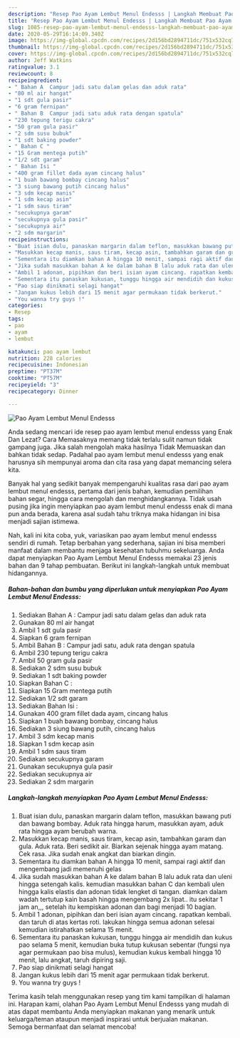```yaml
---
description: "Resep Pao Ayam Lembut Menul Endesss | Langkah Membuat Pao Ayam Lembut Menul Endesss Yang Enak Dan Lezat"
title: "Resep Pao Ayam Lembut Menul Endesss | Langkah Membuat Pao Ayam Lembut Menul Endesss Yang Enak Dan Lezat"
slug: 1085-resep-pao-ayam-lembut-menul-endesss-langkah-membuat-pao-ayam-lembut-menul-endesss-yang-enak-dan-lezat
date: 2020-05-29T16:14:09.340Z
image: https://img-global.cpcdn.com/recipes/2d156bd2894711dc/751x532cq70/pao-ayam-lembut-menul-endesss-foto-resep-utama.jpg
thumbnail: https://img-global.cpcdn.com/recipes/2d156bd2894711dc/751x532cq70/pao-ayam-lembut-menul-endesss-foto-resep-utama.jpg
cover: https://img-global.cpcdn.com/recipes/2d156bd2894711dc/751x532cq70/pao-ayam-lembut-menul-endesss-foto-resep-utama.jpg
author: Jeff Watkins
ratingvalue: 3.1
reviewcount: 8
recipeingredient:
- " Bahan A  Campur jadi satu dalam gelas dan aduk rata"
- "80 ml air hangat"
- "1 sdt gula pasir"
- "6 gram fernipan"
- " Bahan B  Campur jadi satu aduk rata dengan spatula"
- "230 tepung terigu cakra"
- "50 gram gula pasir"
- "2 sdm susu bubuk"
- "1 sdt baking powder"
- " Bahan C "
- "15 Gram mentega putih"
- "1/2 sdt garam"
- " Bahan Isi "
- "400 gram fillet dada ayam cincang halus"
- "1 buah bawang bombay cincang halus"
- "3 siung bawang putih cincang halus"
- "3 sdm kecap manis"
- "1 sdm kecap asin"
- "1 sdm saus tiram"
- "secukupnya garam"
- "secukupnya gula pasir"
- "secukupnya air"
- "2 sdm margarin"
recipeinstructions:
- "Buat isian dulu, panaskan margarin dalam teflon, masukkan bawang puti dan bawang bombay. Aduk rata hingga harum, masukkan ayam, aduk rata hingga ayam berubah warna."
- "Masukkan kecap manis, saus tiram, kecap asin, tambahkan garam dan gula. Aduk rata. Beri sedikit air. Biarkan sejenak hingga ayam matang. Cek rasa. Jika sudah enak angkat dan biarkan dingin."
- "Sementara itu diamkan bahan A hingga 10 menit, sampai ragi aktif dan mengembang jadi memenuhi gelas"
- "Jika sudah masukkan bahan A ke dalam bahan B lalu aduk rata dan uleni hingga setengah kalis. kemudian masukkan bahan C dan kembali ulen hingga kalis elastis dan adonan tidak lengket di tangan. diamkan dalam wadah tertutup kain basah hingga mengembang 2x lipat.. itu sekitar 1 jam an,,, setelah itu kempiskan adonan dan bagi menjadi 10 bagian."
- "Ambil 1 adonan, pipihkan dan beri isian ayam cincang. rapatkan kembali. dan taruh di atas kertas roti. lakukan hingga semua adonan selesai kemudian istirahatkan selama 15 menit."
- "Sementara itu panaskan kukusan, tunggu hingga air mendidih dan kukus pao selama 5 menit, kemudian buka tutup kukusan sebentar (fungsi nya agar permukaan pao bisa mulus), kemudian kukus kembali hingga 10 menit, lalu angkat, taruh dipiring saji."
- "Pao siap dinikmati selagi hangat"
- "Jangan kukus lebih dari 15 menit agar permukaan tidak berkerut."
- "You wanna try guys !"
categories:
- Resep
tags:
- pao
- ayam
- lembut

katakunci: pao ayam lembut 
nutrition: 228 calories
recipecuisine: Indonesian
preptime: "PT37M"
cooktime: "PT57M"
recipeyield: "3"
recipecategory: Dinner

---
```



![Pao Ayam Lembut Menul Endesss](https://img-global.cpcdn.com/recipes/2d156bd2894711dc/751x532cq70/pao-ayam-lembut-menul-endesss-foto-resep-utama.jpg)

Anda sedang mencari ide resep pao ayam lembut menul endesss yang Enak Dan Lezat? Cara Memasaknya memang tidak terlalu sulit namun tidak gampang juga. Jika salah mengolah maka hasilnya Tidak Memuaskan dan bahkan tidak sedap. Padahal pao ayam lembut menul endesss yang enak harusnya sih mempunyai aroma dan cita rasa yang dapat memancing selera kita.

Banyak hal yang sedikit banyak mempengaruhi kualitas rasa dari pao ayam lembut menul endesss, pertama dari jenis bahan, kemudian pemilihan bahan segar, hingga cara mengolah dan menghidangkannya. Tidak usah pusing jika ingin menyiapkan pao ayam lembut menul endesss enak di mana pun anda berada, karena asal sudah tahu triknya maka hidangan ini bisa menjadi sajian istimewa.




Nah, kali ini kita coba, yuk, variasikan pao ayam lembut menul endesss sendiri di rumah. Tetap berbahan yang sederhana, sajian ini bisa memberi manfaat dalam membantu menjaga kesehatan tubuhmu sekeluarga. Anda dapat menyiapkan Pao Ayam Lembut Menul Endesss memakai 23 jenis bahan dan 9 tahap pembuatan. Berikut ini langkah-langkah untuk membuat hidangannya.

<!--inarticleads1-->

##### Bahan-bahan dan bumbu yang diperlukan untuk menyiapkan Pao Ayam Lembut Menul Endesss:

1. Sediakan  Bahan A : Campur jadi satu dalam gelas dan aduk rata
1. Gunakan 80 ml air hangat
1. Ambil 1 sdt gula pasir
1. Siapkan 6 gram fernipan
1. Ambil  Bahan B : Campur jadi satu, aduk rata dengan spatula
1. Ambil 230 tepung terigu cakra
1. Ambil 50 gram gula pasir
1. Sediakan 2 sdm susu bubuk
1. Sediakan 1 sdt baking powder
1. Siapkan  Bahan C :
1. Siapkan 15 Gram mentega putih
1. Sediakan 1/2 sdt garam
1. Sediakan  Bahan Isi :
1. Gunakan 400 gram fillet dada ayam, cincang halus
1. Siapkan 1 buah bawang bombay, cincang halus
1. Sediakan 3 siung bawang putih, cincang halus
1. Ambil 3 sdm kecap manis
1. Siapkan 1 sdm kecap asin
1. Ambil 1 sdm saus tiram
1. Sediakan secukupnya garam
1. Gunakan secukupnya gula pasir
1. Sediakan secukupnya air
1. Sediakan 2 sdm margarin




<!--inarticleads2-->

##### Langkah-langkah menyiapkan Pao Ayam Lembut Menul Endesss:

1. Buat isian dulu, panaskan margarin dalam teflon, masukkan bawang puti dan bawang bombay. Aduk rata hingga harum, masukkan ayam, aduk rata hingga ayam berubah warna.
1. Masukkan kecap manis, saus tiram, kecap asin, tambahkan garam dan gula. Aduk rata. Beri sedikit air. Biarkan sejenak hingga ayam matang. Cek rasa. Jika sudah enak angkat dan biarkan dingin.
1. Sementara itu diamkan bahan A hingga 10 menit, sampai ragi aktif dan mengembang jadi memenuhi gelas
1. Jika sudah masukkan bahan A ke dalam bahan B lalu aduk rata dan uleni hingga setengah kalis. kemudian masukkan bahan C dan kembali ulen hingga kalis elastis dan adonan tidak lengket di tangan. diamkan dalam wadah tertutup kain basah hingga mengembang 2x lipat.. itu sekitar 1 jam an,,, setelah itu kempiskan adonan dan bagi menjadi 10 bagian.
1. Ambil 1 adonan, pipihkan dan beri isian ayam cincang. rapatkan kembali. dan taruh di atas kertas roti. lakukan hingga semua adonan selesai kemudian istirahatkan selama 15 menit.
1. Sementara itu panaskan kukusan, tunggu hingga air mendidih dan kukus pao selama 5 menit, kemudian buka tutup kukusan sebentar (fungsi nya agar permukaan pao bisa mulus), kemudian kukus kembali hingga 10 menit, lalu angkat, taruh dipiring saji.
1. Pao siap dinikmati selagi hangat
1. Jangan kukus lebih dari 15 menit agar permukaan tidak berkerut.
1. You wanna try guys !




Terima kasih telah menggunakan resep yang tim kami tampilkan di halaman ini. Harapan kami, olahan Pao Ayam Lembut Menul Endesss yang mudah di atas dapat membantu Anda menyiapkan makanan yang menarik untuk keluarga/teman ataupun menjadi inspirasi untuk berjualan makanan. Semoga bermanfaat dan selamat mencoba!
